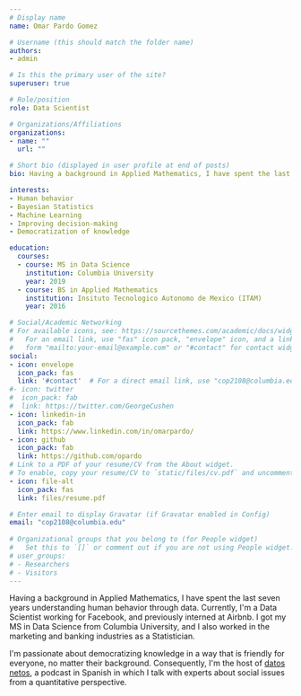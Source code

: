 ```yaml
---
# Display name
name: Omar Pardo Gomez

# Username (this should match the folder name)
authors:
- admin

# Is this the primary user of the site?
superuser: true

# Role/position
role: Data Scientist

# Organizations/Affiliations
organizations:
- name: ""
  url: ""

# Short bio (displayed in user profile at end of posts)
bio: Having a background in Applied Mathematics, I have spent the last seven years understanding human behavior through data. Currently, I'm a Data Scientist working for Facebook, and previously interned at Airbnb.

interests:
- Human behavior
- Bayesian Statistics
- Machine Learning
- Improving decision-making
- Democratization of knowledge

education:
  courses:
  - course: MS in Data Science
    institution: Columbia University
    year: 2019
  - course: BS in Applied Mathematics
    institution: Insituto Tecnologico Autonomo de Mexico (ITAM)
    year: 2016

# Social/Academic Networking
# For available icons, see: https://sourcethemes.com/academic/docs/widgets/#icons
#   For an email link, use "fas" icon pack, "envelope" icon, and a link in the
#   form "mailto:your-email@example.com" or "#contact" for contact widget.
social:
- icon: envelope
  icon_pack: fas
  link: '#contact'  # For a direct email link, use "cop2108@columbia.edu".
#- icon: twitter
#  icon_pack: fab
#  link: https://twitter.com/GeorgeCushen
- icon: linkedin-in
  icon_pack: fab
  link: https://www.linkedin.com/in/omarpardo/
- icon: github
  icon_pack: fab
  link: https://github.com/opardo
# Link to a PDF of your resume/CV from the About widget.
# To enable, copy your resume/CV to `static/files/cv.pdf` and uncomment the lines below.  
- icon: file-alt
  icon_pack: fas
  link: files/resume.pdf

# Enter email to display Gravatar (if Gravatar enabled in Config)
email: "cop2108@columbia.edu"
  
# Organizational groups that you belong to (for People widget)
#   Set this to `[]` or comment out if you are not using People widget.  
# user_groups:
# - Researchers
# - Visitors
---
```


Having a background in Applied Mathematics, I have spent the last seven years understanding human behavior through data. Currently, I'm a Data Scientist working for Facebook, and previously interned at Airbnb. I got my MS in Data Science from Columbia University, and I also worked in the marketing and banking industries as a Statistician.

I'm passionate about democratizing knowledge in a way that is friendly for everyone, no matter their background. Consequently, I'm the host of [datos netos](https://datosnetos.com), a podcast in Spanish in which I talk with experts about social issues from a quantitative perspective.

